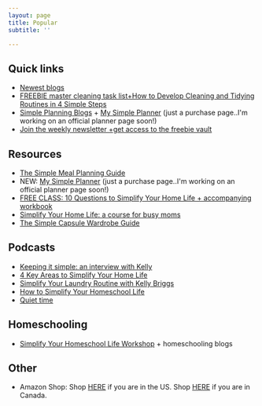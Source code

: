 ```yaml
---
layout: page
title: Popular
subtitle: ''

---
```

## Quick links

* [Newest blogs](https://www.simplehomemom.com)
* [FREEBIE master cleaning task list+How to Develop Cleaning and Tidying Routines in 4 Simple Steps](https://www.simplehomemom.com/how-to-develop-cleaning-and-tidying-routines-in-4-simple-steps/)
* [Simple Planning Blogs](https://www.simplehomemom.com/tags/#simple%20planning) + [My Simple Planner](https://buy.stripe.com/28o02a7WCeWUdbi3cg) (just a purchase page..I'm working on an official planner page soon!)
* [Join the weekly newsletter +get access to the freebie vault](https://www.simplehomemom.com/freebies)

## Resources

* [The Simple Meal Planning Guide](https://www.simplehomemom.com/the-simple-meal-planning-guide/)
* NEW: [My Simple Planner](https://buy.stripe.com/28o02a7WCeWUdbi3cg) (just a purchase page..I'm working on an official planner page soon!)
* [FREE CLASS: 10 Questions to Simplify Your Home Life + accompanying workbook](https://mailchi.mp/b9ced2aa71e3/10-questions-to-help-you-simplify-your-home-life)
* [Simplify Your Home Life: a course for busy moms](https://www.simplehomemom.com/course)
* [The Simple Capsule Wardrobe Guide ](https://www.simplehomemom.com/simple-capsule-wardrobe-guide)

## Podcasts

* [Keeping it simple: an interview with Kelly](https://podcasts.apple.com/ca/podcast/keeping-it-simple-an-interview-with-kelly/id1512837291?i=1000500930761)
* [4 Key Areas to Simplify Your Home Life](https://podcasts.apple.com/us/podcast/155-learn-4-key-areas-to-simplify-your-home-kelly-from/id1481909779?i=1000526375831)
* [Simplify Your Laundry Routine with Kelly Briggs](https://podcasts.apple.com/ca/podcast/ep155-simplify-your-laundry-routine-with-kelly-briggs/id1159498258?i=1000505748717)
* [How to Simplify Your Homeschool Life](https://capturingthecharmedlife.com/2021/03/15/how-to-simplify-your-homeschool-life/)
* [Quiet time](https://podcasts.apple.com/us/podcast/ep-23-quiet-time-and-homeschooling-with-kelly-briggs/id1527253695?i=1000533420517)

## Homeschooling

* [Simplify Your Homeschool Life Workshop](https://www.simplehomemom.com/simplify-your-homeschool-life-workshop/) + homeschooling blogs

## Other

* Amazon Shop: Shop [HERE](http://www.amazon.com/shop/simplehomemom) if you are in the US. Shop [HERE](http://www.amazon.ca/shop/simplehomemom) if you are in Canada.